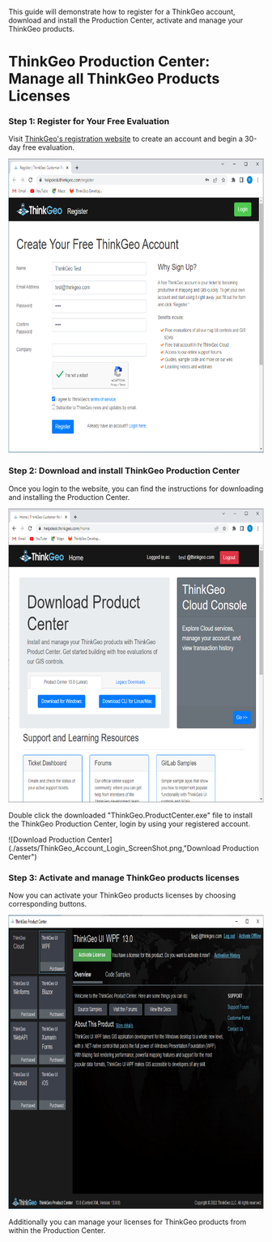 This guide will demonstrate how to register for a ThinkGeo account, download and install the Production Center,  activate and manage your ThinkGeo products.

# ThinkGeo Production Center: Manage all ThinkGeo Products Licenses

### Step 1: Register for Your Free Evaluation

Visit [ThinkGeo's registration website](https://helpdesk.thinkgeo.com/register) to create an account and begin a 30-day free evaluation. 

<img src="./assets/Create_ThinkGeo_Account.png"  width="720" height="580">

### Step 2: Download and install ThinkGeo Production Center

Once you login to the website, you can find the instructions for downloading and installing the Production Center. 

<img src="./assets/Download_Production_Center.png" width="720" height="580">

Double click the downloaded "ThinkGeo.ProductCenter.exe" file to install the ThinkGeo Production Center, login by using your registered account.

![Download Production Center](./assets/ThinkGeo_Account_Login_ScreenShot.png,"Download Production Center")

### Step 3: Activate and manage ThinkGeo products licenses

Now you can activate your ThinkGeo products licenses by choosing corresponding buttons. 

<img src="./assets/ThinkGeo_Production_Center_ScreenShot.png" width="720" height="580">

Additionally you can manage your licenses for ThinkGeo products from within the Production Center. 


